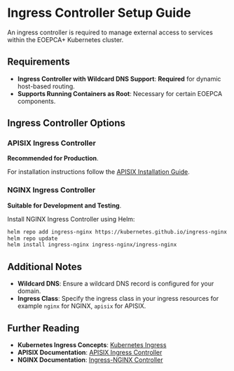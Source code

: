 
# Ingress Controller Setup Guide

An ingress controller is required to manage external access to services within the EOEPCA+ Kubernetes cluster.

## Requirements

- **Ingress Controller with Wildcard DNS Support**: **Required** for dynamic host-based routing.
- **Supports Running Containers as Root**: Necessary for certain EOEPCA components.

## Ingress Controller Options

### **APISIX Ingress Controller**

**Recommended for Production**.

For installation instructions follow the [APISIX Installation Guide](https://apisix.apache.org/docs/ingress-controller/getting-started/).

### **NGINX Ingress Controller**

**Suitable for Development and Testing**.

Install NGINX Ingress Controller using Helm:

```bash
helm repo add ingress-nginx https://kubernetes.github.io/ingress-nginx
helm repo update
helm install ingress-nginx ingress-nginx/ingress-nginx
```

## Additional Notes

- **Wildcard DNS**: Ensure a wildcard DNS record is configured for your domain.
- **Ingress Class**: Specify the ingress class in your ingress resources for example `nginx` for NGINX, `apisix` for APISIX.

## Further Reading

- **Kubernetes Ingress Concepts**: [Kubernetes Ingress](https://kubernetes.io/docs/concepts/services-networking/ingress/)
- **APISIX Documentation**: [APISIX Ingress Controller](https://apisix.apache.org/docs/ingress-controller/)
- **NGINX Documentation**: [Ingress-NGINX Controller](https://kubernetes.github.io/ingress-nginx/)
